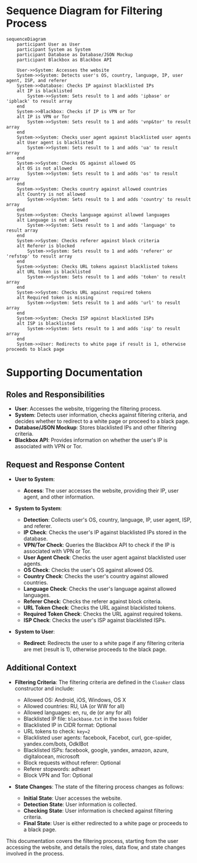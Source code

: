# Sequence Diagram for Filtering Process

```mermaid
sequenceDiagram
    participant User as User
    participant System as System
    participant Database as Database/JSON Mockup
    participant Blackbox as Blackbox API

    User->>System: Accesses the website
    System->>System: Detects user's OS, country, language, IP, user agent, ISP, and referer
    System->>Database: Checks IP against blacklisted IPs
    alt IP is blacklisted
        System->>System: Sets result to 1 and adds 'ipbase' or 'ipblack' to result array
    end
    System->>Blackbox: Checks if IP is VPN or Tor
    alt IP is VPN or Tor
        System->>System: Sets result to 1 and adds 'vnp&tor' to result array
    end
    System->>System: Checks user agent against blacklisted user agents
    alt User agent is blacklisted
        System->>System: Sets result to 1 and adds 'ua' to result array
    end
    System->>System: Checks OS against allowed OS
    alt OS is not allowed
        System->>System: Sets result to 1 and adds 'os' to result array
    end
    System->>System: Checks country against allowed countries
    alt Country is not allowed
        System->>System: Sets result to 1 and adds 'country' to result array
    end
    System->>System: Checks language against allowed languages
    alt Language is not allowed
        System->>System: Sets result to 1 and adds 'language' to result array
    end
    System->>System: Checks referer against block criteria
    alt Referer is blocked
        System->>System: Sets result to 1 and adds 'referer' or 'refstop' to result array
    end
    System->>System: Checks URL tokens against blacklisted tokens
    alt URL token is blacklisted
        System->>System: Sets result to 1 and adds 'token' to result array
    end
    System->>System: Checks URL against required tokens
    alt Required token is missing
        System->>System: Sets result to 1 and adds 'url' to result array
    end
    System->>System: Checks ISP against blacklisted ISPs
    alt ISP is blacklisted
        System->>System: Sets result to 1 and adds 'isp' to result array
    end
    System->>User: Redirects to white page if result is 1, otherwise proceeds to black page
```

# Supporting Documentation

## Roles and Responsibilities

- **User**: Accesses the website, triggering the filtering process.
- **System**: Detects user information, checks against filtering criteria, and decides whether to redirect to a white page or proceed to a black page.
- **Database/JSON Mockup**: Stores blacklisted IPs and other filtering criteria.
- **Blackbox API**: Provides information on whether the user's IP is associated with VPN or Tor.

## Request and Response Content

- **User to System**:
  - **Access**: The user accesses the website, providing their IP, user agent, and other information.

- **System to System**:
  - **Detection**: Collects user's OS, country, language, IP, user agent, ISP, and referer.
  - **IP Check**: Checks the user's IP against blacklisted IPs stored in the database.
  - **VPN/Tor Check**: Queries the Blackbox API to check if the IP is associated with VPN or Tor.
  - **User Agent Check**: Checks the user agent against blacklisted user agents.
  - **OS Check**: Checks the user's OS against allowed OS.
  - **Country Check**: Checks the user's country against allowed countries.
  - **Language Check**: Checks the user's language against allowed languages.
  - **Referer Check**: Checks the referer against block criteria.
  - **URL Token Check**: Checks the URL against blacklisted tokens.
  - **Required Token Check**: Checks the URL against required tokens.
  - **ISP Check**: Checks the user's ISP against blacklisted ISPs.

- **System to User**:
  - **Redirect**: Redirects the user to a white page if any filtering criteria are met (result is 1), otherwise proceeds to the black page.

## Additional Context

- **Filtering Criteria**: The filtering criteria are defined in the `Cloaker` class constructor and include:
  - Allowed OS: Android, iOS, Windows, OS X
  - Allowed countries: RU, UA (or WW for all)
  - Allowed languages: en, ru, de (or any for all)
  - Blacklisted IP file: `blackbase.txt` in the `bases` folder
  - Blacklisted IP in CIDR format: Optional
  - URL tokens to check: `key=2`
  - Blacklisted user agents: facebook, Facebot, curl, gce-spider, yandex.com/bots, OdklBot
  - Blacklisted ISPs: facebook, google, yandex, amazon, azure, digitalocean, microsoft
  - Block requests without referer: Optional
  - Referer stopwords: adheart
  - Block VPN and Tor: Optional

- **State Changes**: The state of the filtering process changes as follows:
  - **Initial State**: User accesses the website.
  - **Detection State**: User information is collected.
  - **Checking State**: User information is checked against filtering criteria.
  - **Final State**: User is either redirected to a white page or proceeds to a black page.

This documentation covers the filtering process, starting from the user accessing the website, and details the roles, data flow, and state changes involved in the process.
